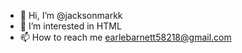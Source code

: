 - 👋 Hi, I’m @jacksonmarkk
- 👀 I’m interested in HTML
- 📫 How to reach me earlebarnett58218@gmail.com

<!---
jacksonmarkk/jacksonmarkk is a ✨ special ✨ repository because its `README.md` (this file) appears on your GitHub profile.
You can click the Preview link to take a look at your changes.
--->
